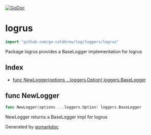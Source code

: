 <!-- Code generated by gomarkdoc. DO NOT EDIT -->

[![GoDoc](https://img.shields.io/badge/pkg.go.dev-doc-blue)](http://pkg.go.dev/github.com/go-coldbrew/log)

# logrus

```go
import "github.com/go-coldbrew/log/loggers/logrus"
```

Package logrus provides a BaseLogger implementation for logrus

## Index

- [func NewLogger(options ...loggers.Option) loggers.BaseLogger](<#func-newlogger>)


## func NewLogger

```go
func NewLogger(options ...loggers.Option) loggers.BaseLogger
```

NewLogger returns a BaseLogger impl for logrus



Generated by [gomarkdoc](<https://github.com/princjef/gomarkdoc>)

